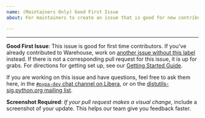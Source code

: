 ```yaml
---
name: (Maintainers Only) Good First Issue
about: For maintainers to create an issue that is good for new contributors

---
```


<!-- Issue text below -->

<!-- End issue text, leave the following intact -->
---

**Good First Issue**: This issue is good for first time contributors. If you've already contributed to Warehouse, work on [another issue without this label](https://github.com/pypa/warehouse/issues?utf8=%E2%9C%93&q=is%3Aissue+is%3Aopen+-label%3A%22good+first+issue%22) instead. If there is not a corresponding pull request for this issue, it is up for grabs. For directions for getting set up, see our [Getting Started Guide](https://warehouse.pypa.io/development/getting-started/).

If you are working on this issue and have questions, feel free to ask them here, in the [`#pypa-dev` chat channel on Libera](https://web.libera.chat/#pypa-dev), or on the [distutils-sig.python.org mailing list](https://mail.python.org/mailman3/lists/distutils-sig.python.org/).

**Screenshot Required**: *If your pull request makes a visual change*, include a screenshot of your update. This helps our team give you feedback faster.
